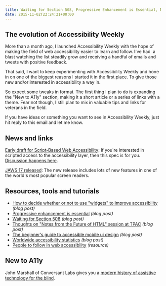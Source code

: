 ```yaml
---
title: Waiting for Section 508, Progressive Enhancement is Essential, Notes on the Future of HTML and More
date: 2015-11-02T22:24:21+00:00
---
```


## The evolution of Accessibility Weekly

More than a month ago, I launched Accessibility Weekly with the hope of making the field of web accessibility easier to learn and follow. I've had  a blast watching the list steadily grow and receiving a handful of emails and tweets with positive feedback.

That said, I want to keep experimenting with Accessibility Weekly and hone in on one of the biggest reasons I started it in the first place. To give those new and/or interested in accessibility a way in.

So expect some tweaks in format. The first thing I plan to do is expanding the "New to A11y" section, making it a short article or a series of links with a theme. Fear not though, I still plan to mix in valuable tips and links for veterans in the field.

If you have ideas or something you want to see in Accessibility Weekly, just hit reply to this email and let me know.

## News and links


[Early draft for Script-Based Web Accessibility](https://github.com/cyns/wapa/blob/master/ScriptAccessibility.md): If you're interested in scripted access to the accessibility layer, then this spec is for you. [Discussion happens here](https://discourse.wicg.io/t/script-based-accessibility-for-web-applications/1112).

[JAWS 17 released](http://www.freedomscientific.com/Downloads/jaws/JAWSWhatsNew): The new release includes lots of new features in one of the world's most popular screen readers.

## Resources, tools and tutorials

* [How to decide whether or not to use "widgets" to improve accessibility](https://alastairc.ac/2015/10/subscription-accessibility-update/) _(blog post)_
* [Progressive enhancement is essential](https://medium.com/@dennisl/progressive-enhancement-is-essential-9e258cef87ba#.7b7snk3z6) _(blog post)_
* [Waiting for Section 508](http://www.powermapper.com/blog/waiting-for-section-508/) _(blog post)_
* [Thoughts on "Notes from the Future of HTML" session at TPAC](https://www.paciellogroup.com/blog/2015/10/thoughts-on-notes-from-the-future-of-html-session-at-tpac/) _(blog post)_
* [The beginner's guide to accessible mobile ui design](https://medium.com/@protoio/the-beginner-s-guide-to-accessible-mobile-ui-design-ca13a7342c27#.9wilv1niw) _(blog post)_
* [Worldwide accessibility statistics](http://www.gianwild.com.au/2015/10/great-statistics-from-g3ict/) _(blog post)_
*   [People to follow in web accessibility](https://github.com/joe-watkins/top-people-to-follow-in-web-accessibility) _(resource)_

## New to A11y

John Marshall of Conversant Labs gives you a [modern history of assistive technology for the blind](http://www.conversantlabs.com/blog/a-modern-history-of-assistive-technology-for-the-blind).